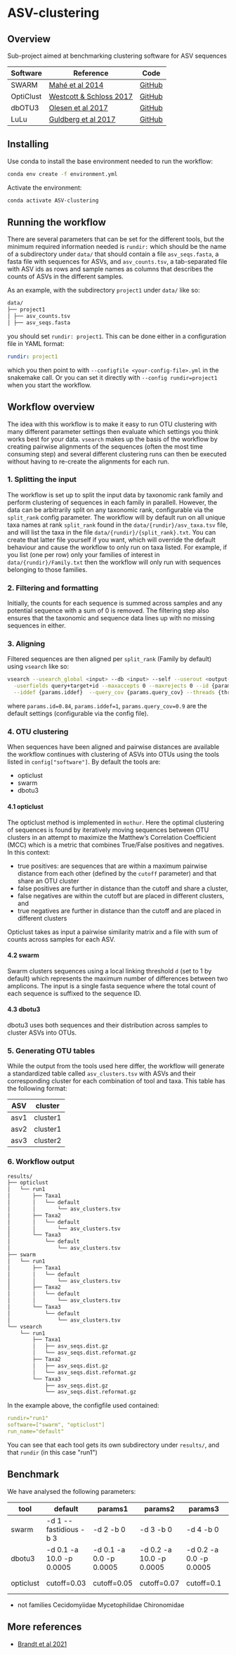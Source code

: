 # ASV-clustering

## Overview

Sub-project aimed at benchmarking clustering software for ASV sequences

| Software  | Reference                                                                                      | Code                                                                    |
|-----------|------------------------------------------------------------------------------------------------|-------------------------------------------------------------------------|
| SWARM     | [Mahé et al 2014](https://peerj.com/articles/593/)                                             | [GitHub](https://github.com/torognes/swarm)                             |
| OptiClust | [Westcott & Schloss 2017](https://journals.asm.org/doi/10.1128/mSphereDirect.00073-17)         | [GitHub](https://github.com/SchlossLab/Westcott_OptiClust_mSphere_2017) |
| dbOTU3    | [Olesen et al 2017](https://journals.plos.org/plosone/article?id=10.1371/journal.pone.0176335) | [GitHub](https://github.com/swo/dbotu3)                                 |
| LuLu      | [Guldberg et al 2017](https://www.nature.com/articles/s41467-017-01312-x)                      | [GitHub](https://github.com/tobiasgf/lulu)                              |

## Installing

Use conda to install the base environment needed to run the workflow:

```bash
conda env create -f environment.yml
```

Activate the environment:

```bash
conda activate ASV-clustering
```

## Running the workflow

There are several parameters that can be set for the different tools, but the
minimum required information needed is `rundir:` which should be the name of a 
subdirectory under `data/` that should contain a file `asv_seqs.fasta`, a fasta
file with sequences for ASVs, and `asv_counts.tsv`, a tab-separated file with 
ASV ids as rows and sample names as columns that describes the counts of ASVs
in the different samples.

As an example, with the subdirectory `project1` under `data/` like so:

```bash
data/
├── project1
│ ├── asv_counts.tsv
│ ├── asv_seqs.fasta
```

you should set `rundir: project1`. This can be done either in a configuration
file in YAML format:

```yaml
rundir: project1
```

which you then point to with `--configfile <your-config-file>.yml` in the 
snakemake call. Or you can set it directly with `--config rundir=project1` when
you start the workflow.

## Workflow overview
The idea with this workflow is to make it easy to run OTU clustering with many 
different parameter settings then evaluate which settings you think works best
for your data. `vsearch` makes up the basis of the workflow by creating pairwise
alignments of the sequences (often the most time consuming step) and several different
clustering runs can then be executed without having to re-create the alignments
for each run.

### 1. Splitting the input
The workflow is set up to split the input data by taxonomic rank family and 
perform clustering of sequences in each family in parallell. However, the data
can be arbitrarily split on any taxonomic rank, configurable via the `split_rank`
config parameter. The workflow will by default run on all unique taxa names at 
rank `split_rank` found in the `data/{rundir}/asv_taxa.tsv` file, and will list
the taxa in the file `data/{rundir}/{split_rank}.txt`. You can create that latter
file yourself if you want, which will override the default behaviour and cause 
the workflow to only run on taxa listed. For example, if you list (one per row)
only your families of interest in `data/{rundir}/Family.txt` then the workflow
will only run with sequences belonging to those families.

### 2. Filtering and formatting
Initially, the counts for each sequence is summed across samples and any potential 
sequence with a sum of 0 is removed. The filtering step also ensures that the 
taxonomic and sequence data lines up with no missing sequences in either.

### 3. Aligning
Filtered sequences are then aligned per `split_rank` (Family by default) using
`vsearch` like so:

```bash
vsearch --usearch_global <input> --db <input> --self --userout <output-distance> \
  -userfields query+target+id --maxaccepts 0 --maxrejects 0 --id {params.id} \
  --iddef {params.iddef}  --query_cov {params.query_cov} --threads {threads}
```

where `params.id=0.84`, `params.iddef=1`, `params.query_cov=0.9` are the default
settings (configurable via the config file).

### 4. OTU clustering
When sequences have been aligned and pairwise distances are available the workflow
continues with clustering of ASVs into OTUs using the tools listed in `config["software"]`.
By default the tools are:

- opticlust
- swarm
- dbotu3

#### 4.1 opticlust
The opticlust method is implemented in `mothur`. Here the optimal clustering of 
sequences is found by iteratively moving sequences between OTU clusters in an 
attempt to maximize the Matthew’s Correlation Coefficient (MCC) which is a metric
that combines True/False positives and negatives. In this context:
- true positives: are sequences that are within a maximum pairwise distance from each
other (defined by the `cutoff` parameter) and that share an OTU cluster
- false positives are further in distance than the cutoff and share a cluster,
- false negatives are within the cutoff but are placed in different clusters, and
- true negatives are further in distance than the cutoff and are placed in different clusters

Opticlust takes as input a pairwise similarity matrix and a file with sum of counts
across samples for each ASV.

#### 4.2 swarm
Swarm clusters sequences using a local linking threshold `d` (set to 1 by default)
which represents the maximum number of differences between two amplicons. The input
is a single fasta sequence where the total count of each sequence is suffixed
to the sequence ID.

#### 4.3 dbotu3
dbotu3 uses both sequences and their distribution across samples to cluster ASVs
into OTUs.

### 5. Generating OTU tables
While the output from the tools used here differ, the workflow will generate a 
standardized table called `asv_clusters.tsv` with ASVs and their corresponding 
cluster for each combination of tool and taxa. This table has the following format:

| ASV   | cluster  |
|-------|----------|
| asv1  | cluster1 |
| asv2  | cluster1 |
| asv3  | cluster2 |



### 6. Workflow output

```bash
results/
├── opticlust
│   └── run1
│       ├── Taxa1
│       │   └── default
│       │       └── asv_clusters.tsv
│       ├── Taxa2
│       │   └── default
│       │       └── asv_clusters.tsv
│       └── Taxa3
│           └── default
│               └── asv_clusters.tsv
├── swarm
│   └── run1
│       ├── Taxa1
│       │   └── default
│       │       └── asv_clusters.tsv
│       ├── Taxa2
│       │   └── default
│       │       └── asv_clusters.tsv
│       └── Taxa3
│           └── default
│               └── asv_clusters.tsv
└── vsearch
    └── run1
        ├── Taxa1
        │   ├── asv_seqs.dist.gz
        │   └── asv_seqs.dist.reformat.gz
        ├── Taxa2
        │   ├── asv_seqs.dist.gz
        │   └── asv_seqs.dist.reformat.gz
        └── Taxa3
            ├── asv_seqs.dist.gz
            └── asv_seqs.dist.reformat.gz
```

In the example above, the configfile used contained:
```yaml
rundir="run1"
software=["swarm", "opticlust"]
run_name="default"
```

You can see that each tool gets its own subdirectory under `results/`,
and that `rundir` (in this case "run1") 


## Benchmark
We have analysed the following parameters:

| tool      | default                  | params1                 | params2                  | params3                 | params4                        | params5                  | params6*                 | params7               | params8    | params9    | params10   | params11   |
|-----------|--------------------------|-------------------------|--------------------------|-------------------------|--------------------------------|--------------------------|--------------------------|-----------------------|------------|------------|------------|------------|
| swarm     | -d 1 --fastidious -b 3   | -d 2 -b 0               | -d 3 -b 0                | -d 4 -b 0               | -d 5 -b 0                      | -d 4 -m 6 -p 3 -b 0      | -d 13 -b 0               | -d 15 -b 0            | -d 17 -b 0 | -d 20 -b 0 | -d 25 -b 0 | -d 23 -b 0 |
| dbotu3    | -d 0.1 -a 10.0 -p 0.0005 | -d 0.1 -a 0.0 -p 0.0005 | -d 0.2 -a 10.0 -p 0.0005 | -d 0.2 -a 0.0 -p 0.0005 | -d 0.1 -a 20.0 -p 0.0005       | -d 0.3 -a 10.0 -p 0.0005 | -d 0.2 -a 20.0 -p 0.0005 | -d 0.2 -a 0.0 -p 0.05 |            |            |            |            |
| opticlust | cutoff=0.03              | cutoff=0.05             | cutoff=0.07              | cutoff=0.1              | cutoff=0.1 initialize="oneotu" | cutoff=0.15              | cutoff=0.2               | cutoff=0.25           |            |            |            |            |

* not families Cecidomyiidae Mycetophilidae Chironomidae


## More references

- [Brandt et al 2021](https://onlinelibrary.wiley.com/doi/10.1111/1755-0998.13398)